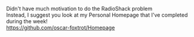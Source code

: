 Didn't have much motivation to do the RadioShack problem <br>
Instead, I suggest you look at my Personal Homepage that I've completed during the week! <br>
https://github.com/oscar-foxtrot/Homepage
